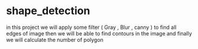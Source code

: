 # shape_detection
in this project we will apply some filter ( Gray , Blur , canny ) to find all edges of image then we will be able to find contours in the image and finally we will calculate the number of polygon
